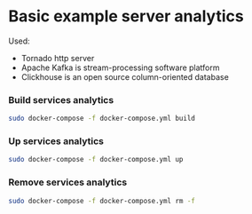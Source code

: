 # Basic example server analytics

Used:
 - Tornado http server
 - Apache Kafka is stream-processing software platform
 - Clickhouse is an open source column-oriented database


### Build services analytics
```bash
sudo docker-compose -f docker-compose.yml build
```

### Up services analytics
```bash
sudo docker-compose -f docker-compose.yml up
```

### Remove services analytics
```bash
sudo docker-compose -f docker-compose.yml rm -f
```